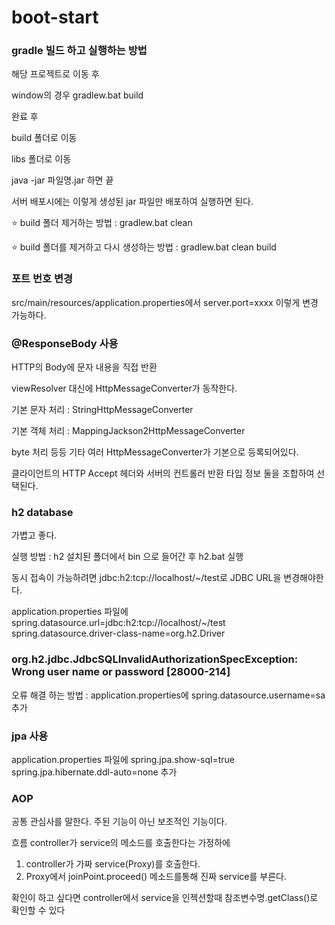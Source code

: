 # boot-start

### gradle 빌드 하고 실행하는 방법

해당 프로젝트로 이동 후 

window의 경우 gradlew.bat build

완료 후

build 폴더로 이동

libs 폴더로 이동

java -jar 파일명.jar 하면 끝

서버 배포시에는 이렇게 생성된 jar 파일만 배포하여 실행하면 된다.

⭐ build 폴더 제거하는 방법 : gradlew.bat clean

⭐ build 폴더를 제거하고 다시 생성하는 방법 : gradlew.bat clean build

### 포트 번호 변경
src/main/resources/application.properties에서 server.port=xxxx 이렇게 변경 가능하다.

### @ResponseBody 사용
HTTP의 Body에 문자 내용을 직접 반환

viewResolver 대신에 HttpMessageConverter가 동작한다.

기본 문자 처리 : StringHttpMessageConverter 

기본 객체 처리 : MappingJackson2HttpMessageConverter

byte 처리 등등 기타 여러 HttpMessageConverter가 기본으로 등록되어있다.

클라이언트의 HTTP Accept 헤더와 서버의 컨트롤러 반환 타입 정보 둘을 조합하여 선택된다.

### h2 database
가볍고 좋다.

실행 방법 : h2 설치된 폴더에서 bin 으로 들어간 후 h2.bat 실행

동시 접속이 가능하려면 jdbc:h2:tcp://localhost/~/test로 JDBC URL을 변경해야한다.

application.properties 파일에
spring.datasource.url=jdbc:h2:tcp://localhost/~/test
spring.datasource.driver-class-name=org.h2.Driver


### org.h2.jdbc.JdbcSQLInvalidAuthorizationSpecException: Wrong user name or password [28000-214]

오류 해결 하는 방법 : application.properties에 spring.datasource.username=sa 추가

### jpa 사용

application.properties 파일에
spring.jpa.show-sql=true
spring.jpa.hibernate.ddl-auto=none
추가

### AOP
공통 관심사를 말한다.
주된 기능이 아닌 보조적인 기능이다.

흐름
controller가 service의 메소드를 호출한다는 가정하에

1. controller가 가짜 service(Proxy)를 호출한다.
2. Proxy에서 joinPoint.proceed() 메소드를통해 진짜 service를 부른다.

확인이 하고 싶다면
controller에서 service을 인젝션할때
참조변수명.getClass()로 확인할 수 있다
